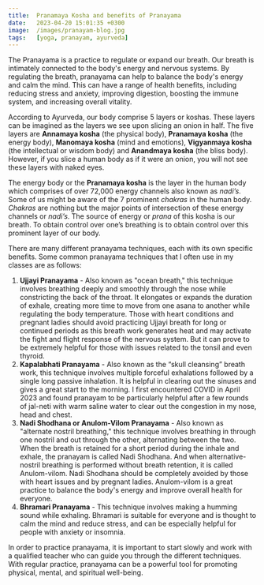 ```yaml
---
title:  Pranamaya Kosha and benefits of Pranayama
date:   2023-04-20 15:01:35 +0300
image:  /images/pranayam-blog.jpg
tags:   [yoga, pranayam, ayurveda]
---
```


The Pranayama is a practice to regulate or expand our breath. Our breath is intimately connected to the body's energy and nervous systems. By regulating the breath, pranayama can help to balance the body's energy and calm the mind. This can have a range of health benefits, including reducing stress and anxiety, improving digestion, boosting the immune system, and increasing overall vitality.

According to Ayurveda, our body comprise 5 layers or koshas. These layers can be imagined as the layers we see upon slicing an onion in half. The five layers are **Annamaya kosha** (the physical body), **Pranamaya kosha** (the energy body), **Manomaya kosha** (mind and emotions), **Vigyanmaya kosha** (the intellectual or wisdom body) and  **Anandmaya kosha** (the bliss body). However, if you slice a human body as if it were an onion, you will not see these layers with naked eyes.

The energy body or the **Pranamaya kosha** is the layer in the human body which comprises of over 72,000 energy channels also known as *nadi’s*. Some of us might be aware of the 7 prominent *chakras* in the human body. *Chakras* are nothing but the major points of intersection of these energy channels or *nadi’s*. The source of energy or *prana* of this kosha is our breath. To obtain control over one’s breathing is to obtain control over this prominent layer of our body.

There are many different pranayama techniques, each with its own specific benefits. Some common pranayama techniques that I often use in my classes are as follows:

1.  **Ujjayi Pranayama** - Also known as "ocean breath," this technique involves breathing deeply and smoothly through the nose while constricting the back of the throat. It elongates or expands the duration of exhale, creating more time to move from one asana to another while regulating the body temperature. Those with heart conditions and pregnant ladies should avoid practicing Ujjayi breath for long or continued periods as this breath work generates heat and may activate the fight and flight response of the nervous system. But it can prove to be extremely helpful for those with issues related to the tonsil and even thyroid.
2.  **Kapalabhati Pranayama** - Also known as the “skull cleansing” breath work, this technique involves multiple forceful exhalations followed by a single long passive inhalation. It is helpful in clearing out the sinuses and gives a great start to the morning. I first encountered COVID in April 2023 and found pranayam to be particularly helpful after a few rounds of jal-neti with warm saline water to clear out the congestion in my nose, head and chest.
3.  **Nadi Shodhana or Anulom-Vilom Pranayama** - Also known as "alternate nostril breathing," this technique involves breathing in through one nostril and out through the other, alternating between the two. When the breath is retained for a short period during the inhale and exhale, the pranayam is called Nadi Shodhana. And when alternative-nostril breathing is performed without breath retention, it is called Anulom-vilom. Nadi Shodhana should be completely avoided by those with heart issues and by pregnant ladies. Anulom-vilom is a great practice to balance the body's energy and improve overall health for everyone.
4.  **Bhramari Pranayama** - This technique involves making a humming sound while exhaling. Bhramari is suitable for everyone and is thought to calm the mind and reduce stress, and can be especially helpful for people with anxiety or insomnia.  
    
In order to practice pranayama, it is important to start slowly and work with a qualified teacher who can guide you through the different techniques. With regular practice, pranayama can be a powerful tool for promoting physical, mental, and spiritual well-being.
